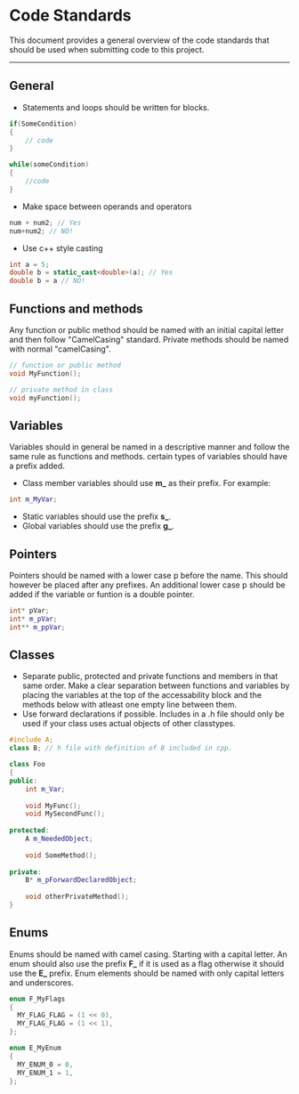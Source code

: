 # Code Standards
This document provides a general overview of the code standards that should be used when submitting code to this project. 

---

## General
* Statements and loops should be written for blocks.
```cpp
if(SomeCondition)
{
    // code
}

while(someCondition)
{
    //code
}
```
* Make space between operands and operators
```cpp
num + num2; // Yes
num+num2; // NO!
```

* Use c++ style casting
```cpp
int a = 5;
double b = static_cast<double>(a); // Yes
double b = a // NO!
```

## Functions and methods
Any function or public method should be named with an initial capital letter and then follow "CamelCasing" standard. Private methods should be named with normal "camelCasing".

```cpp
// function or public method
void MyFunction();

// private method in class
void myFunction();
```

## Variables
Variables should in general be named in a descriptive manner and follow the same rule as functions and methods. certain types of variables should have a prefix added.
* Class member variables should use **m_** as their prefix.
For example: 
```cpp
int m_MyVar;
```
* Static variables should use the prefix **s_**.
* Global variables should use the prefix **g_**.

## Pointers
Pointers should be named with a lower case p before the name. This should however be placed after any prefixes. An additional lower case p should be added if the variable or funtion is a double pointer.
```cpp
int* pVar;
int* m_pVar;
int** m_ppVar;
```

## Classes
* Separate public, protected and private functions and members in that same order. Make a clear separation between functions and variables by placing the variables at the top of the accessability block and the methods below with atleast one empty line between them.
* Use forward declarations if possible. Includes in a .h file should only be used if your class uses actual objects of other classtypes.
```cpp
#include A;
class B; // h file with definition of B included in cpp.

class Foo
{
public:
    int m_Var;
    
    void MyFunc();
    void MySecondFunc();
    
protected:
    A m_NeededObject;
    
    void SomeMethod();
    
private:
    B* m_pForwardDeclaredObject;
    
    void otherPrivateMethod();
}
```

## Enums
Enums should be named with camel casing. Starting with a capital letter. An enum should also use the prefix **F_** if it is used as a flag otherwise it should use the **E_** prefix.
Enum elements should be named with only capital letters and underscores.
```cpp
enum F_MyFlags
{
  MY_FLAG_FLAG = (1 << 0),
  MY_FLAG_FLAG = (1 << 1),
};

enum E_MyEnum
{
  MY_ENUM_0 = 0,
  MY_ENUM_1 = 1,
};
```